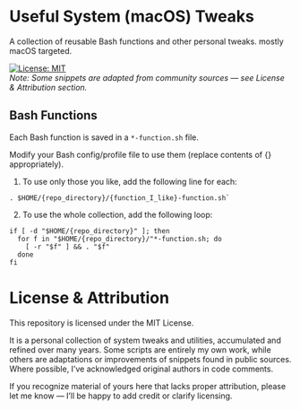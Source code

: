 # Useful System (macOS) Tweaks

A collection of reusable Bash functions and other personal tweaks.
mostly macOS targeted.

[![License: MIT](https://img.shields.io/badge/License-MIT-yellow.svg)](LICENSE)  
*Note: Some snippets are adapted from community sources — see License & Attribution section.*

## Bash Functions

Each Bash function is saved in a `*-function.sh` file.

Modify your Bash config/profile file to use them (replace contents of {} appropriately).

1. To use only those you like, add the following line for each:
```
. $HOME/{repo_directory}/{function_I_like}-function.sh`
```

2. To use the whole collection, add the following loop:
```
if [ -d "$HOME/{repo_directory}" ]; then
  for f in "$HOME/{repo_directory}/"*-function.sh; do
    [ -r "$f" ] && . "$f"
  done
fi
```

# License & Attribution

This repository is licensed under the MIT License.

It is a personal collection of system tweaks and utilities, accumulated and refined over many years.
Some scripts are entirely my own work, while others are adaptations or improvements of snippets found in public sources.
Where possible, I’ve acknowledged original authors in code comments.

If you recognize material of yours here that lacks proper attribution,
please let me know — I’ll be happy to add credit or clarify licensing.
